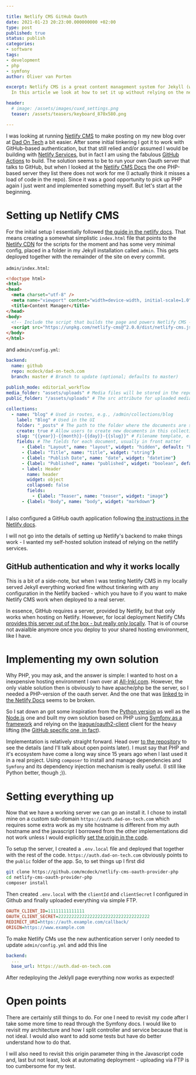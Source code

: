 ```yaml
---

title: Netlify CMS GitHub Oauth 
date: 2021-01-23 20:23:00.000000000 +02:00
type: post
published: true
status: publish
categories: 
- software
tags:
- development
- php
- symfony
author: Oliver van Porten

excerpt: Netlify CMS is a great content management system for Jekyll (which runs this page). 
  In this article we look at how to set it up without relying on the netlify service for authentication.

header: 
  # image: /assets/images/cuxd_settings.png
  teaser: /assets/teasers/keyboard_870x580.png

---
```


I was looking at running [Netlify CMS](https://www.netlifycms.org/) to make posting on my new blog over at [Dad On Tech](https://www.dad-on-tech.com) a bit easier. 
After some initial tinkering I got it to work with GitHub-based authentication, but that still relied and/or assumed I would be building
with [Netlify Services](https://www.netlify.com/), but in fact I am using the fabulous [GitHub Actions](https://github.com/features/actions) to build. The solution 
seems to be to run your own Oauth server that talks to GitHub, but when I looked at the [Netlify CMS Docs](https://www.netlifycms.org/docs/intro/) the one PHP-based server
they list there does not work for me (I actually think it misses a load of code in the repo). Since it was a good opportunity to pick up PHP again I just went and implemented 
something myself. But let's start at the beginning.

# Setting up Netlify CMS

For the initial setup I essentially followed [the guide in the netlify docs](https://www.netlifycms.org/docs/add-to-your-site/). That means creating a
somewhat simplistic `index.html` file that points to the [Netlify CDN](https://www.netlify.com/products/edge/) for the scripts for the moment and has some 
very minimal config, placed in a folder in my Jekyll installation called `admin`. This gets deployed together with the remainder of the site on every commit. 

`admin/index.html`:

```html
<!doctype html>
<html>
<head>
  <meta charset="utf-8" />
  <meta name="viewport" content="width=device-width, initial-scale=1.0" />
  <title>Content Manager</title>
</head>
<body>
  <!-- Include the script that builds the page and powers Netlify CMS -->
  <script src="https://unpkg.com/netlify-cms@^2.0.0/dist/netlify-cms.js"></script>
</body>
</html>
```

and `admin/config.yml`:

```yml
backend:
  name: github
  repo: mcdeck/dad-on-tech.com
  branch: master # Branch to update (optional; defaults to master)
  
publish_mode: editorial_workflow
media_folder: "assets/uploads" # Media files will be stored in the repo under images/uploads
public_folder: "/assets/uploads" # The src attribute for uploaded media will begin with /images/uploads

collections:
  - name: "blog" # Used in routes, e.g., /admin/collections/blog
    label: "Blog" # Used in the UI
    folder: "_posts" # The path to the folder where the documents are stored
    create: true # Allow users to create new documents in this collection
    slug: "{{year}}-{{month}}-{{day}}-{{slug}}" # Filename template, e.g., YYYY-MM-DD-title.md
    fields: # The fields for each document, usually in front matter
      - {label: "Layout", name: "layout", widget: "hidden", default: "blog"}
      - {label: "Title", name: "title", widget: "string"}
      - {label: "Publish Date", name: "date", widget: "datetime"}
      - {label: "Published", name: "published", widget: "boolean", default: true}
      - label: Header
        name: header
        widget: object
        collapsed: false
        fields:
          - {label: "Teaser", name: "teaser", widget: "image"}
      - {label: "Body", name: "body", widget: "markdown"}
      
```

I also configured a GitHub oauth application following [the instructions in the Netlify docs](https://docs.netlify.com/visitor-access/oauth-provider-tokens/).

I will not go into the details of setting up Netlify's backend to make things work - I wanted my self-hosted solution instead of relying on 
the netlify services.

## GitHub authentication and why it works locally

This is a bit of a side-note, but when I was testing Netlify CMS in my locally served Jekyll everything worked fine without tinkering with any configuration
in the Netlify backed - which you have to if you want to make Netlify CMS work when deployed to a real server.

In essence, GitHub requires a server, provided by Netlify, but that only works when hosting on Netlify. However, for local deployment Netlify CMs [provides this server 
out of the box - but really only locally](https://github.com/netlify/netlify-cms/issues/1474#issuecomment-462425836). That is of course not avaialble anymore
once you deploy to your shared hosting environment, like I have.

# Implementing my own solution

Why PHP, you may ask, and the answer is simple: I wanted to host on a inexpensive hosting environment I own over at [All-Inkl.com](https://all-inkl.com/). However, the only viable solution 
then is obviously to have apache/php be the server, so I needed a PHP-version of the oauth server. And the one that was [linked to](https://github.com/TSV-Zorneding-1920/netlify-cms-oauth-provider-php)
in [the Netlify Docs](https://www.netlifycms.org/docs/external-oauth-clients/) seems to be broken.

So I sat down an got some inspiration from the [Python version](https://github.com/davidejones/netlify-cms-oauth-provider-python) as well as the
[Node.js](https://github.com/vencax/netlify-cms-github-oauth-provider) one and built my own solution based on PHP using [Symfony as a framework](https://symfony.com/) and relying 
on the [league/oauth2-client](https://github.com/thephpleague/oauth2-client) client for the heavy lifting (the [GitHub specific one, in fact](https://github.com/thephpleague/oauth2-github)).

Implementation is relatively straight forward. Head over [to the repository](https://github.com/mcdeck/netlify-cms-oauth-provider-php) to see the details 
(and I'll talk about open points later). I must say that PHP and it's ecosystem have come a long way since 15 years ago when I last used it in a real project.
Using `composer` to install and manage dependencies and `Symfony` and its dependency injection mechanism is really useful. (I still like Python better, though ;)).

# Setting everything up

Now that we have a working server we can go an install it. I chose to install mine on a custom sub-domain `https://auth.dad-on-tech.com` which requires some extra work as my site hostname is
different from my auth hostname and the javascript I borrowed from the other implementations did not work unless 
I would explicitly [set the origin in the code](https://github.com/mcdeck/netlify-cms-oauth-provider-php/blob/main/templates/redirect.html.twig). 

To setup the server, I created a `.env.local` file and deployed that together with the rest of the code. `https://auth.dad-on-tech.com` obviously points to the `public` folder of the app. So, 
to set things up I first did

```bash
git clone https://github.com/mcdeck/netlify-cms-oauth-provider-php
cd netlify-cms-oauth-provider-php
composer install
```

Then created `.env.local` with the `clientId` and `clientSecret` I configured in Github and finally uploaded everything via simple FTP.

```ini
OAUTH_CLIENT_ID=11111111111111
OAUTH_CLIENT_SECRET=22222222222222222222222222222222222
REDIRECT_URI=https://auth.example.com/callback/
ORIGIN=https://www.example.com
```

To make Netlify CMs use the new authentication server I only needed to update `admin/config.yml` and add this line
```yml
backend:
  ...
  base_url: https://auth.dad-on-tech.com
```

After redeploying the Jeklyll page everything now works as expected!

# Open points 

There are certainly still things to do. For one I need to revisit my code after I take some more time to read through the Symfony docs. I would like
to revisit my architecture and how I split controller and service because that is not ideal. I would also want to add some tests but have do better
understand how to do that. 

I will also need to revisit this origin parameter thing in the Javascript code and, last but not least, look at automating deployment - uploading via FTP
is too cumbersome for my test.


